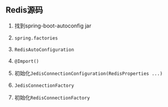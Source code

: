 ## **Redis源码**

1. 找到spring-boot-autoconfig jar

2. `spring.factories`

3. `RedisAutoConfiguration`

4. `@Import()`

5.  初始化`JedisConnectionConfiguration(RedisProperties ...)`

6. `JedisConnectionFactory`

7. 初始化`RedisConnectionFactory`